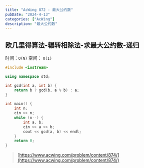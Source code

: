```yaml
---
title: "AcWing 872 - 最大公约数"
pubDate: "2024-4-13"
categories: ["AcWing"]
description: "最大公约数"
---
```


## 欧几里得算法-辗转相除法-求最大公约数-递归

时间：`O(N)` 空间： `O(1)`

```c++
#include <iostream>

using namespace std;

int gcd(int a, int b) {
    return b ? gcd(b, a % b) : a;
}

int main() {
    int n;
    cin >> n;
    while (n--) {
        int a, b;
        cin >> a >> b;
        cout << gcd(a, b) << endl;
    }
    return 0;
}
```

> [https://www.acwing.com/problem/content/874/](https://www.acwing.com/problem/content/874/)

